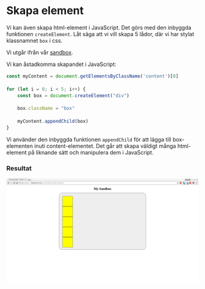 Skapa element
==================================

Vi kan även skapa html-element i JavaScript. Det görs med den inbyggda funktionen `createElement`. Låt säga att vi vill skapa 5 lådor, där vi har stylat klassnamnet `box` i css.

Vi utgår ifrån vår [sandbox](../../example/sandbox).

Vi kan åstadkomma skapandet i JavaScript:

```js
const myContent = document.getElementsByClassName('content')[0]

for (let i = 0; i < 5; i++) {
    const box = document.createElement("div")

    box.className = "box"

    myContent.appendChild(box)
}
```

Vi använder den inbyggda funktionen `appendChild` för att lägga till box-elementen inuti content-elementet. Det går att skapa väldigt många html-element på liknande sätt och manipulera dem i JavaScript.



### Resultat

![element skapade med createElement()](../img/create-element.png)
